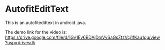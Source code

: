 # AutofitEditText

This is an autofitedittext in android java. 


The demo link for the video is: 
https://drive.google.com/file/d/1Gy1Ev6BDAjDmVvSaGsZtzVcj1fKau1gu/view?usp=drivesdk

